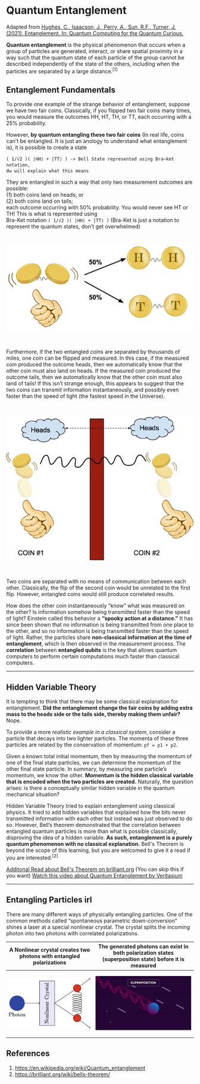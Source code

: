 # Quantum Entanglement

Adapted from [Hughes, C., Isaacson, J., Perry, A., Sun, R.F., Turner, J. (2021). Entanglement. In: Quantum Computing for the Quantum Curious.](https://rdcu.be/cRgeZ)    

**Quantum entanglement** is the physical phenomenon that occurs when a group of particles are generated, interact, or share spatial proximity in a way such that the quantum state of each particle of the group cannot be described independently of the state of the others, including when the particles are separated by a large distance.<sup>[1]</sup>   

## Entanglement Fundamentals
To provide one example of the strange behavior of entanglement, suppose we have two fair coins. Classically, if you flipped two fair coins many times, you would measure the outcomes HH, HT, TH, or TT, each occurring with a 25% probability.   

However, **by quantum entangling these two fair coins** (In real life, coins can't be entangled. It is just an anology to understand what entanglement is), it is possible to create a state  

```
( 1/√2 )( |HH⟩ + |TT⟩ ) -> Bell State represented using Bra–ket notation, 
dw will explain what this means
```

They are entangled in such a way that only two measurement outcomes are possible:    
(1) both coins land on heads; or  
(2) both coins land on tails;  
each outcome occurring with 50% probability. You would never see HT or TH! This is what is represented using   
Bra-Ket notation `( 1/√2 )( |HH⟩ + |TT⟩ )` (Bra-Ket is just a notation to represent the quantum states, don't get overwhelmed)

<br>
<p align = "center"><img src="assets/coin%20entangled.webp"></p>
<br>

Furthermore, if the two entangled coins are separated by thousands of miles, one coin can be flipped and measured. In this case, if the measured coin produced the outcome heads, then we automatically know that the other coin must also land on heads. If the measured coin produced the outcome tails, then we automatically know that the other coin must also land of tails! If this isn’t strange enough, this appears to suggest that the two coins can transmit information instantaneously, and possibly even faster than the speed of light (the fastest speed in the Universe).   

<br>
<p align = "center"><img src="assets/coin%20entangled%202.webp"></p>
<br>

Two coins are separated with no means of communication between each other. Classically, the flip of the second coin would be unrelated to the first flip. However, entangled coins would still produce correlated results.  

How does the other coin instantaneously “know” what was measured on the other? Is information somehow being transmitted faster than the speed of light? Einstein called this behavior a **“spooky action at a distance.”** It has since been shown that no information is being transmitted from one place to the other, and so no information is being transmitted faster than the speed of light. Rather, the particles share **non-classical information at the time of entanglement**, which is then observed in the measurement process. The **correlation** between **entangled qubits** is the key that allows quantum computers to perform certain computations much faster than classical computers.  

---

## Hidden Variable Theory

It is tempting to think that there may be some classical explanation for entanglement. **Did the entanglement change the fair coins by adding extra mass to the heads side or the tails side, thereby making them unfair?** Nope.   

To provide a more *realistic example in a classical system*, consider a particle that decays into two lighter particles. The momenta of these three particles are related by the conservation of momentum: `pf = p1 + p2`.   

Given a known total initial momentum, then by measuring the momentum of one of the final state particles, we can determine the momentum of the other final state particle. In summary, by measuring one particle’s momentum, we know the other. **Momentum is the hidden classical variable that is encoded when the two particles are created.** Naturally, the question arises: is there a conceptually similar hidden variable in the quantum mechanical situation?

Hidden Variable Theory tried to explain entanglement using classical physics. It tried to add hidden variables that explained how the bits never transmitted information with each other but instead was just observed to do so. However, Bell’s theorem demonstrated that the correlation between entangled quantum particles is more than what is possible classically, disproving the idea of a hidden variable. **As such, entanglement is a purely quantum phenomenon with no classical explanation.** Bell's Theorem is beyond the scope of this learning, but you are welcomed to give it a read if you are interested.<sup>[2]</sup>

[Additonal Read about Bell's Theorem on brilliant.org](https://brilliant.org/wiki/bells-theorem/) (You can skip this if you want)
[Watch this video about Quantum Entanglement by Veritasium](https://www.youtube.com/watch?v=ZuvK-od647c)

---

## Entangling Particles irl

There are many different ways of physically entangling particles. One of the common methods called “spontaneous parametric down-conversion” shines a laser at a special nonlinear crystal. The crystal splits the incoming photon into two photons with correlated polarizations.

| A Nonlinear crystal creates two photons with entangled polarizations  | The generated photons can exist in both polarization states (<b>superposition</b> state) before it is measured  |
|:---------------:|:---------------:|
| <p align = "center"><img src="assets/photon%20entangled.webp"></p> | <p align = "center"><img src = "assets/superposition.gif" alt = "superposition in photons" > |

## References
1. https://en.wikipedia.org/wiki/Quantum_entanglement
2. https://brilliant.org/wiki/bells-theorem/
